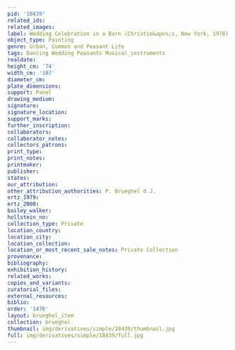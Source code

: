 ```yaml
---
pid: '18439'
related_ids: 
related_images: 
label: Wedding Celebration in a Barn (Christie&apos;s, New York, 1978)
object_type: Painting
genre: Urban, Common and Peasant Life
tags: Dancing Wedding Peasants Musical_instruments
realdate: 
height_cm: '74'
width_cm: '107'
diameter_cm: 
plate_dimensions: 
support: Panel
drawing_medium: 
signature: 
signature_location: 
support_marks: 
further_inscription: 
collaborators: 
collaborator_notes: 
collectors_patrons: 
print_type: 
print_notes: 
printmaker: 
publisher: 
states: 
our_attribution: 
other_attribution_authorities: P. Brueghel d.J.
ertz_1979: 
ertz_2008: 
bailey_walker: 
hollstein_no: 
collection_type: Private
location_country: 
location_city: 
location_collection: 
location_or_most_recent_sale_notes: Private Collection
provenance: 
bibliography: 
exhibition_history: 
related_works: 
copies_and_variants: 
curatorial_files: 
external_resources: 
biblio: 
order: '1476'
layout: brueghel_item
collection: brueghel
thumbnail: img/derivatives/simple/18439/thumbnail.jpg
full: img/derivatives/simple/18439/full.jpg
---
```

